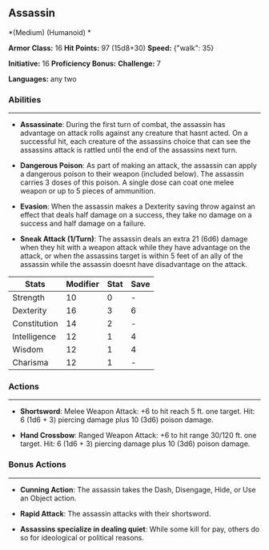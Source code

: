 ## Assassin
*(Medium) (Humanoid) *

**Armor Class:** 16
**Hit Points:** 97 (15d8+30)
**Speed:** {"walk": 35}

**Initiative:** 16
**Proficiency Bonus:**
**Challenge:** 7

**Languages:** any two

### Abilities
 --- 
- **Assassinate**: During the first turn of combat, the assassin has advantage on attack rolls against any creature that hasnt acted. On a successful hit, each creature of the assassins choice that can see the assassins attack is rattled until the end of the assassins next turn.

- **Dangerous Poison**: As part of making an attack, the assassin can apply a dangerous poison to their weapon (included below). The assassin carries 3 doses of this poison. A single dose can coat one melee weapon or up to 5 pieces of ammunition.

- **Evasion**: When the assassin makes a Dexterity saving throw against an effect that deals half damage on a success, they take no damage on a success and half damage on a failure.

- **Sneak Attack (1/Turn)**: The assassin deals an extra 21 (6d6) damage when they hit with a weapon attack while they have advantage on the attack, or when the assassins target is within 5 feet of an ally of the assassin while the assassin doesnt have disadvantage on the attack.



| Stats | Modifier | Stat | Save
| ---- | ---- | ---- | ---- |
| Strength | 10 | 0 | - |
| Dexterity | 16 | 3 | 6 |
| Constitution | 14 | 2 | - |
| Intelligence | 12 | 1 | 4 |
| Wisdom | 12 | 1 | 4 |
| Charisma | 12 | 1 | - |

### Actions
 --- 
- **Shortsword**: Melee Weapon Attack: +6 to hit  reach 5 ft.  one target. Hit: 6 (1d6 + 3) piercing damage plus 10 (3d6) poison damage.

- **Hand Crossbow**: Ranged Weapon Attack: +6 to hit  range 30/120 ft.  one target. Hit: 6 (1d6 + 3) piercing damage plus 10 (3d6) poison damage.

### Bonus Actions
 --- 
- **Cunning Action**: The assassin takes the Dash, Disengage, Hide, or Use an Object action.

- **Rapid Attack**: The assassin attacks with their shortsword.

- **Assassins specialize in dealing quiet**: While some kill for pay, others do so for ideological or political reasons.

